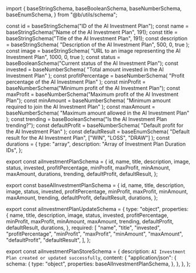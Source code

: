 import {
  baseStringSchema,
  baseBooleanSchema,
  baseNumberSchema,
  baseEnumSchema,
} from "@b/utils/schema";

const id = baseStringSchema("ID of the AI Investment Plan");
const name = baseStringSchema("Name of the AI Investment Plan", 191);
const title = baseStringSchema("Title of the AI Investment Plan", 191);
const description = baseStringSchema(
  "Description of the AI Investment Plan",
  500,
  0,
  true
);
const image = baseStringSchema(
  "URL to an image representing the AI Investment Plan",
  1000,
  0,
  true
);
const status = baseBooleanSchema("Current status of the AI Investment Plan");
const invested = baseNumberSchema(
  "Total amount invested in the AI Investment Plan"
);
const profitPercentage = baseNumberSchema(
  "Profit percentage of the AI Investment Plan"
);
const minProfit = baseNumberSchema("Minimum profit of the AI Investment Plan");
const maxProfit = baseNumberSchema("Maximum profit of the AI Investment Plan");
const minAmount = baseNumberSchema(
  "Minimum amount required to join the AI Investment Plan"
);
const maxAmount = baseNumberSchema(
  "Maximum amount allowed in the AI Investment Plan"
);
const trending = baseBooleanSchema("Is the AI Investment Plan trending?");
const defaultProfit = baseNumberSchema(
  "Default profit for the AI Investment Plan"
);
const defaultResult = baseEnumSchema(
  "Default result for the AI Investment Plan",
  ["WIN", "LOSS", "DRAW"]
);
const durations = {
  type: "array",
  description: "Array of Investment Plan Duration IDs",
};

export const aiInvestmentPlanSchema = {
  id,
  name,
  title,
  description,
  image,
  status,
  invested,
  profitPercentage,
  minProfit,
  maxProfit,
  minAmount,
  maxAmount,
  durations,
  trending,
  defaultProfit,
  defaultResult,
};

export const baseAIInvestmentPlanSchema = {
  id,
  name,
  title,
  description,
  image,
  status,
  invested,
  profitPercentage,
  minProfit,
  maxProfit,
  minAmount,
  maxAmount,
  trending,
  defaultProfit,
  defaultResult,
  durations,
};

export const aiInvestmentPlanUpdateSchema = {
  type: "object",
  properties: {
    name,
    title,
    description,
    image,
    status,
    invested,
    profitPercentage,
    minProfit,
    maxProfit,
    minAmount,
    maxAmount,
    trending,
    defaultProfit,
    defaultResult,
    durations,
  },
  required: [
    "name",
    "title",
    "invested",
    "profitPercentage",
    "minProfit",
    "maxProfit",
    "minAmount",
    "maxAmount",
    "defaultProfit",
    "defaultResult",
  ],
};

export const aiInvestmentPlanStoreSchema = {
  description: `AI Investment Plan created or updated successfully`,
  content: {
    "application/json": {
      schema: {
        type: "object",
        properties: baseAIInvestmentPlanSchema,
      },
    },
  },
};
